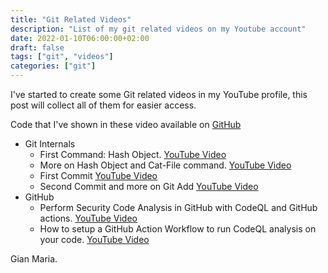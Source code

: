 ```yaml
---
title: "Git Related Videos"
description: "List of my git related videos on my Youtube account"
date: 2022-01-10T06:00:00+02:00
draft: false
tags: ["git", "videos"]
categories: ["git"]
---
```


I've started to create some Git related videos in my YouTube profile, this post will collect all of them for easier access.

Code that I've shown in these video available on [GitHub](https://github.com/alkampfergit/GitCoursePublic)

- Git Internals
  - First Command: Hash Object. [YouTube Video](https://youtu.be/EVOTXpK95nk) 
  - More on Hash Object and Cat-File command. [YouTube Video](https://youtu.be/5HkJwp5taO8)
  - First Commit [YouTube Video](https://youtu.be/oovI2CJnxdE)
  - Second Commit and more on Git Add [YouTube Video](https://youtu.be/Ui1qW9ybY60)
- GitHub 
  - Perform Security Code Analysis in GitHub with CodeQL and GitHub actions. [YouTube Video](https://youtu.be/NjQ9covhknY)
  - How to setup a GitHub Action Workflow to run CodeQL analysis on your code. [YouTube Video](https://youtu.be/9xWW0BwopDk)

Gian Maria.
